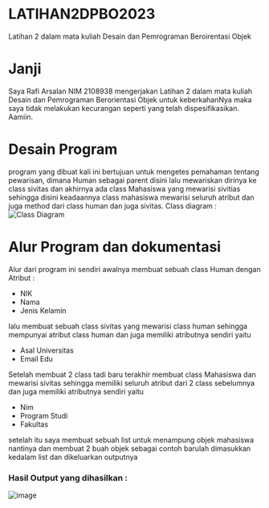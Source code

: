 # LATIHAN2DPBO2023
Latihan 2 dalam mata kuliah Desain dan Pemrograman Beroirentasi Objek
# Janji
Saya Rafi Arsalan NIM 2108938 mengerjakan Latihan 2 dalam mata kuliah Desain dan Pemrograman Berorientasi Objek untuk keberkahanNya maka saya tidak melakukan kecurangan seperti yang telah dispesifikasikan. Aamiin.
# Desain Program
program yang dibuat kali ini bertujuan untuk mengetes pemahaman tentang pewarisan, dimana Human sebagai parent disini lalu mewariskan dirinya ke class sivitas dan akhirnya ada class Mahasiswa yang mewarisi sivitias sehingga disini keadaannya class mahasiswa mewarisi seluruh atribut dan juga method dari class human dan juga sivitas. 
Class diagram :
![Class Diagram](https://user-images.githubusercontent.com/90766249/221744143-a2597b43-fd06-4865-8ac3-642b1e728ce9.png)


# Alur Program dan dokumentasi
Alur dari program ini sendiri awalnya membuat sebuah class Human dengan Atribut :
- NIK
- Nama
- Jenis Kelamin

lalu membuat sebuah class sivitas yang mewarisi class human sehingga mempunyai atribut class human dan juga memiliki atributnya sendiri yaitu
- Asal Universitas
- Email Edu

Setelah membuat 2 class tadi baru terakhir membuat class Mahasiswa dan mewarisi sivitas sehingga memiliki seluruh atribut dari 2 class sebelumnya dan juga memiliki atributnya sendiri yaitu
- Nim
- Program Studi
- Fakultas

setelah itu saya membuat sebuah list untuk menampung objek mahasiswa nantinya dan membuat 2 buah objek sebagai contoh barulah dimasukkan kedalam list dan dikeluarkan outputnya

### Hasil Output yang dihasilkan :
![image](https://user-images.githubusercontent.com/90766249/220077734-8d24cb5b-24f7-4699-b2ef-898f0bfc2530.png)

